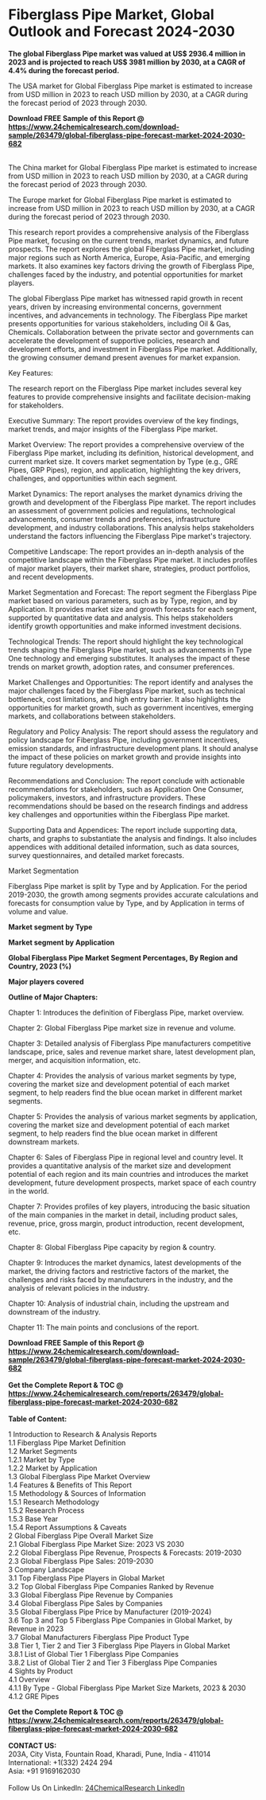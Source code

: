 <h1>Fiberglass Pipe Market, Global Outlook and Forecast 2024-2030</h1><p><strong>The global Fiberglass Pipe market was valued at US$ 2936.4 million in 2023 and is projected to reach US$ 3981 million by 2030, at a CAGR of 4.4% during the forecast period.</strong></p><p>
</p><p>The USA market for Global Fiberglass Pipe market is estimated to increase from USD million in 2023 to reach USD million by 2030, at a CAGR during the forecast period of 2023 through 2030.</p><div><b>Download FREE Sample of this Report @ 
            <a href="https://www.24chemicalresearch.com/download-sample/263479/global-fiberglass-pipe-forecast-market-2024-2030-682">
            https://www.24chemicalresearch.com/download-sample/263479/global-fiberglass-pipe-forecast-market-2024-2030-682</a></b></div><br><p>
</p><p>The China market for Global Fiberglass Pipe market is estimated to increase from USD million in 2023 to reach USD million by 2030, at a CAGR during the forecast period of 2023 through 2030.</p><p>
</p><p>The Europe market for Global Fiberglass Pipe market is estimated to increase from USD million in 2023 to reach USD million by 2030, at a CAGR during the forecast period of 2023 through 2030.</p><p>
</p><p>This research report provides a comprehensive analysis of the Fiberglass Pipe market, focusing on the current trends, market dynamics, and future prospects. The report explores the global Fiberglass Pipe market, including major regions such as North America, Europe, Asia-Pacific, and emerging markets. It also examines key factors driving the growth of Fiberglass Pipe, challenges faced by the industry, and potential opportunities for market players.</p><p>
The global Fiberglass Pipe market has witnessed rapid growth in recent years, driven by increasing environmental concerns, government incentives, and advancements in technology. The Fiberglass Pipe market presents opportunities for various stakeholders, including Oil &amp; Gas, Chemicals. Collaboration between the private sector and governments can accelerate the development of supportive policies, research and development efforts, and investment in Fiberglass Pipe market. Additionally, the growing consumer demand present avenues for market expansion.</p><p>
Key Features:</p><p>
The research report on the Fiberglass Pipe market includes several key features to provide comprehensive insights and facilitate decision-making for stakeholders.</p><p>
Executive Summary: The report provides overview of the key findings, market trends, and major insights of the Fiberglass Pipe market.</p><p>
Market Overview: The report provides a comprehensive overview of the Fiberglass Pipe market, including its definition, historical development, and current market size. It covers market segmentation by Type (e.g., GRE Pipes, GRP Pipes), region, and application, highlighting the key drivers, challenges, and opportunities within each segment.</p><p>
Market Dynamics: The report analyses the market dynamics driving the growth and development of the Fiberglass Pipe market. The report includes an assessment of government policies and regulations, technological advancements, consumer trends and preferences, infrastructure development, and industry collaborations. This analysis helps stakeholders understand the factors influencing the Fiberglass Pipe market's trajectory.</p><p>
Competitive Landscape: The report provides an in-depth analysis of the competitive landscape within the Fiberglass Pipe market. It includes profiles of major market players, their market share, strategies, product portfolios, and recent developments.</p><p>
Market Segmentation and Forecast: The report segment the Fiberglass Pipe market based on various parameters, such as by Type, region, and by Application. It provides market size and growth forecasts for each segment, supported by quantitative data and analysis. This helps stakeholders identify growth opportunities and make informed investment decisions.</p><p>
Technological Trends: The report should highlight the key technological trends shaping the Fiberglass Pipe market, such as advancements in Type One technology and emerging substitutes. It analyses the impact of these trends on market growth, adoption rates, and consumer preferences.</p><p>
Market Challenges and Opportunities: The report identify and analyses the major challenges faced by the Fiberglass Pipe market, such as technical bottleneck, cost limitations, and high entry barrier. It also highlights the opportunities for market growth, such as government incentives, emerging markets, and collaborations between stakeholders.</p><p>
Regulatory and Policy Analysis: The report should assess the regulatory and policy landscape for Fiberglass Pipe, including government incentives, emission standards, and infrastructure development plans. It should analyse the impact of these policies on market growth and provide insights into future regulatory developments.</p><p>
Recommendations and Conclusion: The report conclude with actionable recommendations for stakeholders, such as Application One Consumer, policymakers, investors, and infrastructure providers. These recommendations should be based on the research findings and address key challenges and opportunities within the Fiberglass Pipe market.</p><p>
Supporting Data and Appendices: The report include supporting data, charts, and graphs to substantiate the analysis and findings. It also includes appendices with additional detailed information, such as data sources, survey questionnaires, and detailed market forecasts.</p><p>
Market Segmentation</p><p>
Fiberglass Pipe market is split by Type and by Application. For the period 2019-2030, the growth among segments provides accurate calculations and forecasts for consumption value by Type, and by Application in terms of volume and value.</p><p>
<strong>Market segment by Type</strong></p><p>
</p><p>
<strong>Market segment by Application</strong></p><p>
</p><p>
<strong>Global Fiberglass Pipe Market Segment Percentages, By Region and Country, 2023 (%)</strong></p><p>
</p><p>
<strong>Major players covered</strong></p><p>
</p><p>
</p><p><strong>Outline of Major Chapters:</strong></p><p>
Chapter 1: Introduces the definition of Fiberglass Pipe, market overview.</p><p>
Chapter 2: Global Fiberglass Pipe market size in revenue and volume.</p><p>
Chapter 3: Detailed analysis of Fiberglass Pipe manufacturers competitive landscape, price, sales and revenue market share, latest development plan, merger, and acquisition information, etc.</p><p>
Chapter 4: Provides the analysis of various market segments by type, covering the market size and development potential of each market segment, to help readers find the blue ocean market in different market segments.</p><p>
Chapter 5: Provides the analysis of various market segments by application, covering the market size and development potential of each market segment, to help readers find the blue ocean market in different downstream markets.</p><p>
Chapter 6: Sales of Fiberglass Pipe in regional level and country level. It provides a quantitative analysis of the market size and development potential of each region and its main countries and introduces the market development, future development prospects, market space of each country in the world.</p><p>
Chapter 7: Provides profiles of key players, introducing the basic situation of the main companies in the market in detail, including product sales, revenue, price, gross margin, product introduction, recent development, etc.</p><p>
Chapter 8: Global Fiberglass Pipe capacity by region &amp; country.</p><p>
Chapter 9: Introduces the market dynamics, latest developments of the market, the driving factors and restrictive factors of the market, the challenges and risks faced by manufacturers in the industry, and the analysis of relevant policies in the industry.</p><p>
Chapter 10: Analysis of industrial chain, including the upstream and downstream of the industry.</p><p>
Chapter 11: The main points and conclusions of the report.</p><div><b>Download FREE Sample of this Report @ 
            <a href="https://www.24chemicalresearch.com/download-sample/263479/global-fiberglass-pipe-forecast-market-2024-2030-682">
            https://www.24chemicalresearch.com/download-sample/263479/global-fiberglass-pipe-forecast-market-2024-2030-682</a></b></div><br><div><b>Get the Complete Report & TOC @ 
            <a href="https://www.24chemicalresearch.com/reports/263479/global-fiberglass-pipe-forecast-market-2024-2030-682">
            https://www.24chemicalresearch.com/reports/263479/global-fiberglass-pipe-forecast-market-2024-2030-682</a></b></div><br>
            <b>Table of Content:</b><p>1 Introduction to Research & Analysis Reports<br />
    1.1 Fiberglass Pipe Market Definition<br />
    1.2 Market Segments<br />
        1.2.1 Market by Type<br />
        1.2.2 Market by Application<br />
    1.3 Global Fiberglass Pipe Market Overview<br />
    1.4 Features & Benefits of This Report<br />
    1.5 Methodology & Sources of Information<br />
        1.5.1 Research Methodology<br />
        1.5.2 Research Process<br />
        1.5.3 Base Year<br />
        1.5.4 Report Assumptions & Caveats<br />
2 Global Fiberglass Pipe Overall Market Size<br />
    2.1 Global Fiberglass Pipe Market Size: 2023 VS 2030<br />
    2.2 Global Fiberglass Pipe Revenue, Prospects & Forecasts: 2019-2030<br />
    2.3 Global Fiberglass Pipe Sales: 2019-2030<br />
3 Company Landscape<br />
    3.1 Top Fiberglass Pipe Players in Global Market<br />
    3.2 Top Global Fiberglass Pipe Companies Ranked by Revenue<br />
    3.3 Global Fiberglass Pipe Revenue by Companies<br />
    3.4 Global Fiberglass Pipe Sales by Companies<br />
    3.5 Global Fiberglass Pipe Price by Manufacturer (2019-2024)<br />
    3.6 Top 3 and Top 5 Fiberglass Pipe Companies in Global Market, by Revenue in 2023<br />
    3.7 Global Manufacturers Fiberglass Pipe Product Type<br />
    3.8 Tier 1, Tier 2 and Tier 3 Fiberglass Pipe Players in Global Market<br />
        3.8.1 List of Global Tier 1 Fiberglass Pipe Companies<br />
        3.8.2 List of Global Tier 2 and Tier 3 Fiberglass Pipe Companies<br />
4 Sights by Product<br />
    4.1 Overview<br />
        4.1.1 By Type - Global Fiberglass Pipe Market Size Markets, 2023 & 2030<br />
        4.1.2 GRE Pipes<br />
  </p><div><b>Get the Complete Report & TOC @ 
            <a href="https://www.24chemicalresearch.com/reports/263479/global-fiberglass-pipe-forecast-market-2024-2030-682">
            https://www.24chemicalresearch.com/reports/263479/global-fiberglass-pipe-forecast-market-2024-2030-682</a></b></div><br><b>CONTACT US:</b><br>
            203A, City Vista, Fountain Road, Kharadi, Pune, India - 411014<br>
            International: +1(332) 2424 294<br>
            Asia: +91 9169162030 <br><br>
            Follow Us On LinkedIn: <a href="https://www.linkedin.com/company/24chemicalresearch/">24ChemicalResearch LinkedIn</a>